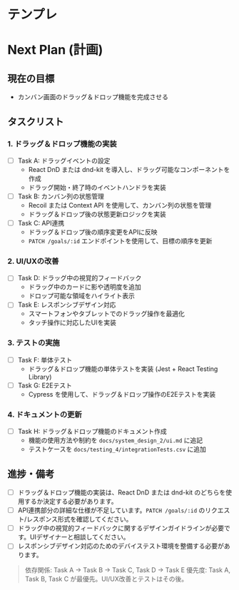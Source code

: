 # テンプレ
# Next Plan (計画)

## 現在の目標
- カンバン画面のドラッグ＆ドロップ機能を完成させる

## タスクリスト
### 1. ドラッグ＆ドロップ機能の実装
- [ ] Task A: ドラッグイベントの設定
  - React DnD または dnd-kit を導入し、ドラッグ可能なコンポーネントを作成
  - ドラッグ開始・終了時のイベントハンドラを実装
- [ ] Task B: カンバン列の状態管理
  - Recoil または Context API を使用して、カンバン列の状態を管理
  - ドラッグ＆ドロップ後の状態更新ロジックを実装
- [ ] Task C: API連携
  - ドラッグ＆ドロップ後の順序変更をAPIに反映
  - `PATCH /goals/:id` エンドポイントを使用して、目標の順序を更新

### 2. UI/UXの改善
- [ ] Task D: ドラッグ中の視覚的フィードバック
  - ドラッグ中のカードに影や透明度を追加
  - ドロップ可能な領域をハイライト表示
- [ ] Task E: レスポンシブデザイン対応
  - スマートフォンやタブレットでのドラッグ操作を最適化
  - タッチ操作に対応したUIを実装

### 3. テストの実施
- [ ] Task F: 単体テスト
  - ドラッグ＆ドロップ機能の単体テストを実装 (Jest + React Testing Library)
- [ ] Task G: E2Eテスト
  - Cypress を使用して、ドラッグ＆ドロップ操作のE2Eテストを実装

### 4. ドキュメントの更新
- [ ] Task H: ドラッグ＆ドロップ機能のドキュメント作成
  - 機能の使用方法や制約を `docs/system_design_2/ui.md` に追記
  - テストケースを `docs/testing_4/integrationTests.csv` に追加

## 進捗・備考
- [ ] ドラッグ＆ドロップ機能の実装は、React DnD または dnd-kit のどちらを使用するか決定する必要があります。
- [ ] API連携部分の詳細な仕様が不足しています。`PATCH /goals/:id` のリクエスト/レスポンス形式を確認してください。
- [ ] ドラッグ中の視覚的フィードバックに関するデザインガイドラインが必要です。UIデザイナーと相談してください。
- [ ] レスポンシブデザイン対応のためのデバイステスト環境を整備する必要があります。

> 依存関係: Task A → Task B → Task C, Task D → Task E
> 優先度: Task A, Task B, Task C が最優先。UI/UX改善とテストはその後。
